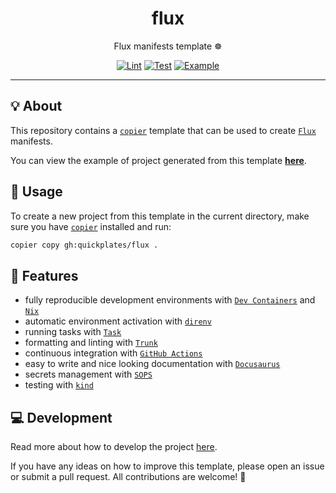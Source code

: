 <h1 align="center">flux</h1>

<div align="center">

Flux manifests template ☸️

[![Lint](https://github.com/quickplates/flux/actions/workflows/lint.yaml/badge.svg)](https://github.com/quickplates/flux/actions/workflows/lint.yaml)
[![Test](https://github.com/quickplates/flux/actions/workflows/test.yaml/badge.svg)](https://github.com/quickplates/flux/actions/workflows/test.yaml)
[![Example](https://github.com/quickplates/flux/actions/workflows/example.yaml/badge.svg)](https://github.com/quickplates/flux/actions/workflows/example.yaml)

</div>

---

## 💡 About

This repository contains a [`copier`](https://copier.readthedocs.io) template
that can be used to create [`Flux`](https://fluxcd.io) manifests.

You can view the example of project generated from this template
[**here**](https://github.com/quickplates/flux-example).

## 📜 Usage

To create a new project from this template in the current directory,
make sure you have [`copier`](https://copier.readthedocs.io) installed and run:

```sh
copier copy gh:quickplates/flux .
```

## 🚀 Features

- fully reproducible development environments with
  [`Dev Containers`](https://code.visualstudio.com/docs/remote/containers)
  and [`Nix`](https://nixos.org)
- automatic environment activation with [`direnv`](https://direnv.net)
- running tasks with [`Task`](https://taskfile.dev)
- formatting and linting with [`Trunk`](https://trunk.io)
- continuous integration with [`GitHub Actions`](https://github.com/features/actions)
- easy to write and nice looking documentation
  with [`Docusaurus`](https://docusaurus.io)
- secrets management with [`SOPS`](https://github.com/getsops/sops)
- testing with [`kind`](https://kind.sigs.k8s.io)

## 💻 Development

Read more about how to develop the project
[here](https://github.com/quickplates/flux/blob/main/CONTRIBUTING.md).

If you have any ideas on how to improve this template,
please open an issue or submit a pull request.
All contributions are welcome! 🤗

